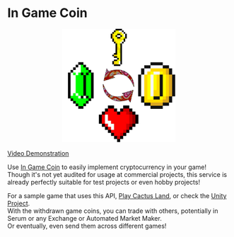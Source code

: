 # In Game Coin  
<p align="center"><a href="https://www.youtube.com/watch?v=P6Im1mj1RnU"><img src="/src/logo_dark_background.png?raw=true" width="256" alt="Logo" /></a></p>  

[Video Demonstration](https://www.youtube.com/watch?v=P6Im1mj1RnU)

Use [In Game Coin](https://ingamecoin.xyz) to easily implement cryptocurrency in your game!  
Though it's not yet audited for usage at commercial projects, this service is already perfectly suitable for test projects or even hobby projects!

For a sample game that uses this API, [Play Cactus Land](https://alexgfh.itch.io/cactus-land), or check the [Unity Project](https://drive.google.com/file/d/1qqf67s5CdlfKebkjFo6DQotU9IqMFZWU/view).  
With the withdrawn game coins, you can trade with others, potentially in Serum or any Exchange or Automated Market Maker.  
Or eventually, even send them across different games!
